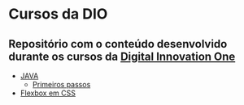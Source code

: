 # Cursos da DIO

## Repositório com o conteúdo desenvolvido durante os cursos da [Digital Innovation One](https://digitalinnovation.one/)

- [JAVA](./JAVA/)
  - [Primeiros passos](./JAVA/primeiro-programa-java/)
- [Flexbox em CSS](./Flexbox-em-CSS/)
